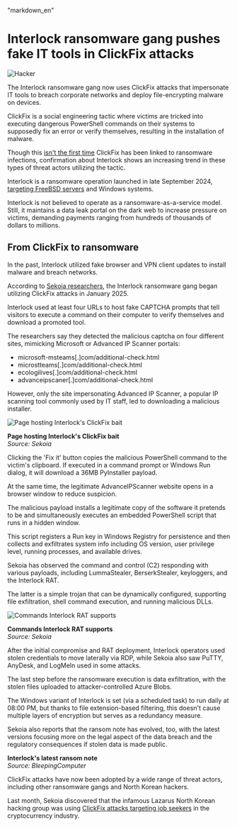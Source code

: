 "markdown_en"
# Interlock ransomware gang pushes fake IT tools in ClickFix attacks

![Hacker](https://www.bleepstatic.com/content/hl-images/2022/10/04/hacker-arms-raised-brighter.jpg)

The Interlock ransomware gang now uses ClickFix attacks that impersonate IT tools to breach corporate networks and deploy file-encrypting malware on devices.

ClickFix is a social engineering tactic where victims are tricked into executing dangerous PowerShell commands on their systems to supposedly fix an error or verify themselves, resulting in the installation of malware.

Though this [isn't the first time](https://www.bleepingcomputer.com/news/security/fake-google-chrome-errors-trick-you-into-running-malicious-powershell-scripts/) ClickFix has been linked to ransomware infections, confirmation about Interlock shows an increasing trend in these types of threat actors utilizing the tactic.

Interlock is a ransomware operation launched in late September 2024, [targeting FreeBSD servers](https://www.bleepingcomputer.com/news/security/meet-interlock-the-new-ransomware-targeting-freebsd-servers/) and Windows systems.

Interlock is not believed to operate as a ransomware-as-a-service model. Still, it maintains a data leak portal on the dark web to increase pressure on victims, demanding payments ranging from hundreds of thousands of dollars to millions.

## From ClickFix to ransomware

In the past, Interlock utilized fake browser and VPN client updates to install malware and breach networks.

According to [Sekoia researchers](https://blog.sekoia.io/interlock-ransomware-evolving-under-the-radar/), the Interlock ransomware gang began utilizing ClickFix attacks in January 2025.

Interlock used at least four URLs to host fake CAPTCHA prompts that tell visitors to execute a command on their computer to verify themselves and download a promoted tool.

The researchers say they detected the malicious captcha on four different sites, mimicking Microsoft or Advanced IP Scanner portals:

* microsoft-msteams\[.\]com/additional-check.html
* microstteams\[.\]com/additional-check.html
* ecologilives\[.\]com/additional-check.html
* advanceipscaner\[.\]com/additional-check.html

However, only the site impersonating Advanced IP Scanner, a popular IP scanning tool commonly used by IT staff, led to downloading a malicious installer.

![Page hosting Interlock's ClickFix bait](https://www.bleepstatic.com/images/news/u/1220909/2025/April/clickfix-page.jpg)

**Page hosting Interlock's ClickFix bait**  
_Source: Sekoia_

Clicking the 'Fix it' button copies the malicious PowerShell command to the victim's clipboard. If executed in a command prompt or Windows Run dialog, it will download a 36MB PyInstaller payload.

At the same time, the legitimate AdvanceIPScanner website opens in a browser window to reduce suspicion.

The malicious payload installs a legitimate copy of the software it pretends to be and simultaneously executes an embedded PowerShell script that runs in a hidden window.

This script registers a Run key in Windows Registry for persistence and then collects and exfiltrates system info including OS version, user privilege level, running processes, and available drives.

Sekoia has observed the command and control (C2) responding with various payloads, including LummaStealer, BerserkStealer, keyloggers, and the Interlock RAT.

The latter is a simple trojan that can be dynamically configured, supporting file exfiltration, shell command execution, and running malicious DLLs.

![Commands Interlock RAT supports](https://www.bleepstatic.com/images/news/u/1220909/2025/April/rat-commands.jpg)

**Commands Interlock RAT supports**  
_Source: Sekoia_

After the initial compromise and RAT deployment, Interlock operators used stolen credentials to move laterally via RDP, while Sekoia also saw PuTTY, AnyDesk, and LogMeIn used in some attacks.

The last step before the ransomware execution is data exfiltration, with the stolen files uploaded to attacker-controlled Azure Blobs.

The Windows variant of Interlock is set (via a scheduled task) to run daily at 08:00 PM, but thanks to file extension-based filtering, this doesn't cause multiple layers of encryption but serves as a redundancy measure.

Sekoia also reports that the ransom note has evolved, too, with the latest versions focusing more on the legal aspect of the data breach and the regulatory consequences if stolen data is made public.

**Interlock's latest ransom note**  
_Source: BleepingComputer_

ClickFix attacks have now been adopted by a wide range of threat actors, including other ransomware gangs and North Korean hackers.

Last month, Sekoia discovered that the infamous Lazarus North Korean hacking group was using [ClickFix attacks targeting job seekers](https://www.bleepingcomputer.com/news/security/north-korean-hackers-adopt-clickfix-attacks-to-target-crypto-firms/) in the cryptocurrency industry.